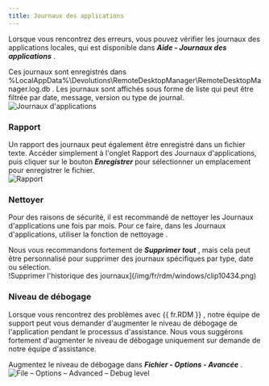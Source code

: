 ```yaml
---
title: Journaux des applications
---
```

Lorsque vous rencontrez des erreurs, vous pouvez vérifier les journaux des applications locales, qui est disponible dans ***Aide - Journaux des applications*** .  

Ces journaux sont enregistrés dans %LocalAppData%\Devolutions\RemoteDesktopManager\RemoteDesktopManager.log.db . Les journaux sont affichés sous forme de liste qui peut être filtrée par date, message, version ou type de journal.  
![Journaux d'applications](/img/fr/rdm/windows/clip10432.png) 

### Rapport 

Un rapport des journaux peut également être enregistré dans un fichier texte. Accéder simplement à l'onglet Rapport des Journaux d'applications, puis cliquer sur le bouton ***Enregistrer*** pour sélectionner un emplacement pour enregistrer le fichier.  
![Rapport](/img/fr/rdm/windows/clip3568.png) 

### Nettoyer 

Pour des raisons de sécurité, il est recommandé de nettoyer les Journaux d'applications une fois par mois. Pour ce faire, dans les Journaux d'applications, utiliser la fonction de nettoyage .  

Nous vous recommandons fortement de ***Supprimer tout*** , mais cela peut être personnalisé pour supprimer des journaux spécifiques par type, date ou sélection.  
!Supprimer l'historique des journaux](/img/fr/rdm/windows/clip10434.png) 

### Niveau de débogage 

Lorsque vous rencontrez des problèmes avec {{ fr.RDM }} , notre équipe de support peut vous demander d'augmenter le niveau de débogage de l'application pendant le processus d'assistance. Nous vous suggérons fortement d'augmenter le niveau de débogage uniquement sur demande de notre équipe d'assistance.  

Augmentez le niveau de débogage dans ***Fichier - Options - Avancée*** .  
![File – Options – Advanced – Debug level](/img/fr/rdm/windows/clip10813.png) 

